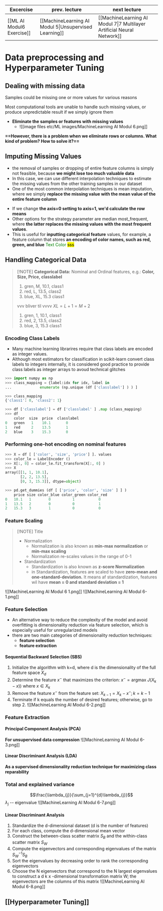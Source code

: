 
| Excercise                 | prev. lecture                                         | next lecture                                                           |
| ------------------------- | ----------------------------------------------------- | ---------------------------------------------------------------------- |
| [[ML AI Modul6 Exercise]] | [[MachineLearning AI Modul 5\|Unsupervised Learning]] | [[MachineLearning AI Modul 7\|7 Multilayer Artificial Neural Network]] |

# Data preprocessing and Hyperparameter Tuning
## Dealing with missing data
Samples could be missing one or more values for various reasons

Most computational tools are unable to handle such missing values, or produce unpredictable result if we simply ignore them
- **Eliminate the samples or features with missing values**
	- ![[image files etc/ML images/MachineLearning AI Modul 6.png]]

**==However, there is a problem when we eliminate rows or columns. What kind of problem? How to solve it?==**

## Imputing Missing Values
- the removal of samples or dropping of entire feature columns is simply not feasible, because **we might lose too much valuable data**
- In this case, we can use different interpolation techniques to estimate the missing values from the other training samples in our dataset
- One of the most common interpolation techniques is mean imputation, where we simply **replace the missing value with the mean value of the entire feature column**

+ If we change **the axis=0 setting to axis=1, we'd calculate the row means**
+ Other options for the strategy parameter are median most_frequent, where **the latter replaces the missing values with the most frequent values**.
+ This is useful for **inputting categorical feature** values, for example, a feature column that stores **an encoding of color names, such as red, green, and blue**
<font style="color:green">Text Color</font>
<mark class="hltr-pink">sss</mark>

## Handling Categorical Data

> [!NOTE] **Categorical Data:**
> Nominal and Ordinal features, e.g.:
> **Color, Size, Price, classlabel**
> 1. gren, M, 10.1, class1
> 2. red, L, 13.5, class2
> 3. blue, XL, 15.3 class1
> 
> vvv bliver til vvvv
> $XL=L+1=M+2$
> 1. gren, 1, 10.1, class1
> 2. red, 2, 13.5, class2
> 3. blue, 3, 15.3 class1

### Encoding Class Labels
- Many machine learning librarires require that class labels are encoded as integer values.
- Although most estimators for classification in scikit-learn convert class labels to integers internally, it is considered good practice to provide class labels as integer arrays to avoud technical glitches

```python
>>> import numpy as np
>>> class_mapping = {label:idx for idx, label in
...             enumerate (np.unique (df ['classlabel'] ) ) ]

>>> class_mapping
{'class1': 0, 'class2': 1}
```

```python
>>> df ['classlabel'] = df ['classlabel' ] .map (class_mapping)
>>> df
	color  size  price  classlabel
0	green   1    10.1       0
1	red     2    13.5       1
2	blue    3    15.3       0
```

### Performing one-hot encoding on nominal features
```python
>>> X = df [ ['color', 'size', 'price'] ]. values
>>> color_le = LabelEncoder ()
>>> X[:, 0] = color_le.fit_transform(X[:, 0] )
>>> X
array([[1, 1, 10.1],
	   [2, 2, 13.5],
	   [0, 3, 15.3]], dtype=object)
```

```python
>>> pd.get_dummies (df [ ['price', 'color', 'size' ] ] )
	price size color_blue color_green color_red
0   10.1   1        0          1           0
1   13.5   2        0          0           1
2   15.3   3        1          0           0
```

### Feature Scaling

> [!NOTE] Title
> - Normalization
> 	- Normalization is also known as **min-max normalization** or **min-max scaling**
> 	- Normalization re-scales values in the range of  0-1
> - Standardization
> 	- Standardization is also known as **z-score Normalization**
> 	- in Standardization, features are scaled to have **zero-mean and one-standard-deviation.** It means af standardization, features wil have **mean = 0 and standard deviation = 1**

![[MachineLearning AI Modul 6 1.png]]
![[MachineLearning AI Modul 6-1.png]]

### Feature Selection
- An alternative way to reduce the complexity of the model and avoid overfitting is dimensionality reduction via feature selection, which is especially useful for unregularized models
- there are two main categories of dimensionality reduction techniques:
	- **feature selection**
	- **feature extraction**

#### Sequential Backward Selection (SBS)
1. Initialize the algorithm with k=d, where d is the dimensionality of the full feature space $X_{d}$
2. Determine the feature $x^{-}$ that maximizes the criterion: $x^{-} = \text{argmax } J (X_{k}-x))$ where $x \in X_{k}$
3. Remove the feature $x^{-}$ from the feature set: $X_{k-1}=X_{k}-x^{-};k=k-1$
4. Terminate if k equals the number of desired features; otherwise, go to step 2.
![[MachineLearning AI Modul 6-2.png]]

### Feature Extraction
#### Principal Component Analysis (PCA)
**For unsupervised data compression**
![[MachineLearning AI Modul 6-3.png]]
#### Linear Discriminant Analysis (LDA)
**As a supervised dimensionality reduction technique for maximizing class reparability**







### Total and explained variance
$$\frac{\lambda_{j}}{\sum_{j=1}^{d}\lambda_{j}}$$
$\lambda_{j}$ -- eigenvalue
![[MachineLearning AI Modul 6-7.png]]

#### Linear Discriminant Analysis
1. Standardize the d-dimensional dataset (d is the number of features)
2. For each class, compute the d-dimensional mean vector
3. Construct the between-class scatter matrix $S_{B}$ and the within-class scatter matrix $S_{W}$
4. Compute the eigenvectors and corresponding eigenvalues of the matrix $S_{W}^{-1}S_{B}$
5. Sort the eigenvalues by decreasing order to rank the corresponding eigenvectors
6. Choose the N eigenvectors that correspond to the N largest eigenvalues to construct a d k x -dimensional transformation matrix W; the eigenvectors are the columns of this matrix
![[MachineLearning AI Modul 6-8.png]]

## [[Hyperparameter Tuning]]
